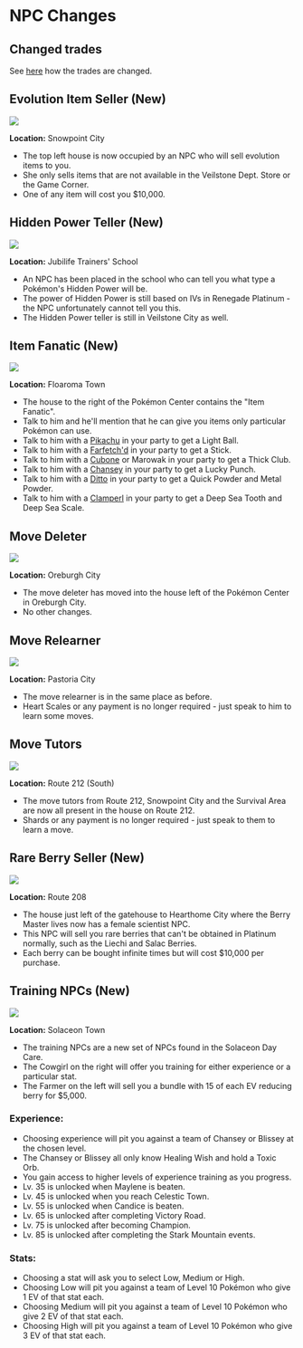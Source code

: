 # NPC Changes

## Changed trades

See [here](trade_changes.md) how the trades are changed.


## Evolution Item Seller (New)
![](./img/npc_changes/evolution_item_seller.png)

**Location:** Snowpoint City

- The top left house is now occupied by an NPC who will sell evolution items to you.
- She only sells items that are not available in the Veilstone Dept. Store or the Game Corner.
- One of any item will cost you $10,000.

## Hidden Power Teller (New)
![](./img/npc_changes/hidden_power_teller.png)

**Location:** Jubilife Trainers' School

- An NPC has been placed in the school who can tell you what type a Pokémon's Hidden Power will be.
- The power of Hidden Power is still based on IVs in Renegade Platinum - the NPC unfortunately cannot tell you this.
- The Hidden Power teller is still in Veilstone City as well.

## Item Fanatic (New)
![](./img/npc_changes/item_fanatic.png)

**Location:** Floaroma Town

- The house to the right of the Pokémon Center contains the "Item Fanatic".
- Talk to him and he'll mention that he can give you items only particular Pokémon can use.
- Talk to him with a [Pikachu] in your party to get a Light Ball.
- Talk to him with a [Farfetch'd] in your party to get a Stick.
- Talk to him with a [Cubone] or Marowak in your party to get a Thick Club.
- Talk to him with a [Chansey] in your party to get a Lucky Punch.
- Talk to him with a [Ditto] in your party to get a Quick Powder and Metal Powder.
- Talk to him with a [Clamperl] in your party to get a Deep Sea Tooth and Deep Sea Scale.

## Move Deleter
![](./img/npc_changes/move_deleter.png)

**Location:** Oreburgh City

- The move deleter has moved into the house left of the Pokémon Center in Oreburgh City.
- No other changes.

## Move Relearner
![](./img/npc_changes/move_relearner.png)

**Location:** Pastoria City

- The move relearner is in the same place as before.
- Heart Scales or any payment is no longer required - just speak to him to learn some moves.

## Move Tutors
![](./img/npc_changes/move_tutors.png)

**Location:** Route 212 (South)

- The move tutors from Route 212, Snowpoint City and the Survival Area are now all present in the house on Route 212.
- Shards or any payment is no longer required - just speak to them to learn a move.


## Rare Berry Seller (New)
![](./img/npc_changes/rare_berry_seller.png)

**Location:** Route 208

- The house just left of the gatehouse to Hearthome City where the Berry Master lives now has a female scientist NPC.
- This NPC will sell you rare berries that can't be obtained in Platinum normally, such as the Liechi and Salac Berries.
- Each berry can be bought infinite times but will cost $10,000 per purchase.


## Training NPCs (New)
![](./img/npc_changes/training_npcs.png)

**Location:** Solaceon Town

- The training NPCs are a new set of NPCs found in the Solaceon Day Care.
- The Cowgirl on the right will offer you training for either experience or a particular stat.
- The Farmer on the left will sell you a bundle with 15 of each EV reducing berry for $5,000.

### Experience:

- Choosing experience will pit you against a team of Chansey or Blissey at the chosen level.
- The Chansey or Blissey all only know Healing Wish and hold a Toxic Orb.
- You gain access to higher levels of experience training as you progress.
- Lv. 35 is unlocked when Maylene is beaten.
- Lv. 45 is unlocked when you reach Celestic Town.
- Lv. 55 is unlocked when Candice is beaten.
- Lv. 65 is unlocked after completing Victory Road.
- Lv. 75 is unlocked after becoming Champion.
- Lv. 85 is unlocked after completing the Stark Mountain events.

### Stats:

- Choosing a stat will ask you to select Low, Medium or High.
- Choosing Low will pit you against a team of Level 10 Pokémon who give 1 EV of that stat each.
- Choosing Medium will pit you against a team of Level 10 Pokémon who give 2 EV of that stat each.
- Choosing High will pit you against a team of Level 10 Pokémon who give 3 EV of that stat each.

[Pikachu]: /pokemon_changes/025/
[Farfetch'd]: /pokemon_changes/083/
[Cubone]: /pokemon_changes/104/
[Chansey]: /pokemon_changes/113/
[Ditto]: /pokemon_changes/132/
[Clamperl]: /pokemon_changes/366/
